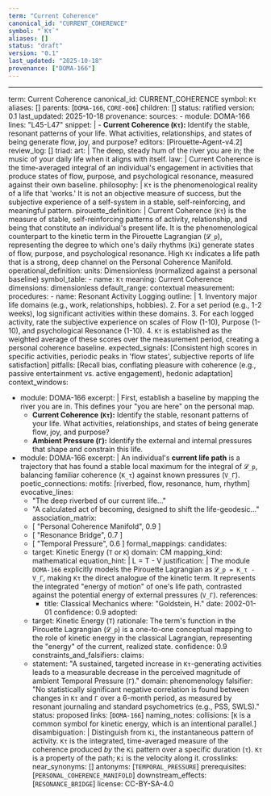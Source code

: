 ```yaml
---
term: "Current Coherence"
canonical_id: "CURRENT_COHERENCE"
symbol: "`Kτ`"
aliases: []
status: "draft"
version: "0.1"
last_updated: "2025-10-18"
provenance: ["DOMA-166"]
---
```


---
term: Current Coherence
canonical_id: CURRENT_COHERENCE
symbol: `Kτ`
aliases: []
parents: [`DOMA-166`, `CORE-006`]
children: []
status: ratified
version: 0.1
last_updated: 2025-10-18
provenance:
  sources:
    - module: DOMA-166
      lines: "L45-L47"
      snippet: |
        - **Current Coherence (`Kτ`):** Identify the stable, resonant patterns of your life. What activities, relationships, and states of being generate flow, joy, and purpose?
  editors: [Pirouette-Agent-v4.2]
  review_log: []
triad:
  art: |
    The deep, steady hum of the river you are in; the music of your daily life when it aligns with itself.
  law: |
    Current Coherence is the time-averaged integral of an individual's engagement in activities that produce states of flow, purpose, and psychological resonance, measured against their own baseline.
  philosophy: |
    `Kτ` is the phenomenological reality of a life that 'works.' It is not an objective measure of success, but the subjective experience of a self-system in a stable, self-reinforcing, and meaningful pattern.
pirouette_definition: |
  Current Coherence (`Kτ`) is the measure of stable, self-reinforcing patterns of activity, relationship, and being that constitute an individual's present life. It is the phenomenological counterpart to the kinetic term in the Pirouette Lagrangian (`𝓛_p`), representing the degree to which one's daily rhythms (`Ki`) generate states of flow, purpose, and psychological resonance. High `Kτ` indicates a life path that is a strong, deep channel on the Personal Coherence Manifold.
operational_definition:
  units: Dimensionless (normalized against a personal baseline)
  symbol_table:
    - name: `Kτ`
      meaning: Current Coherence
      dimensions: dimensionless
      default_range: contextual
  measurement:
    procedures:
      - name: Resonant Activity Logging
        outline: |
          1. Inventory major life domains (e.g., work, relationships, hobbies).
          2. For a set period (e.g., 1-2 weeks), log significant activities within these domains.
          3. For each logged activity, rate the subjective experience on scales of Flow (1-10), Purpose (1-10), and psychological Resonance (1-10).
          4. `Kτ` is established as the weighted average of these scores over the measurement period, creating a personal coherence baseline.
        expected_signals: [Consistent high scores in specific activities, periodic peaks in 'flow states', subjective reports of life satisfaction]
        pitfalls: [Recall bias, conflating pleasure with coherence (e.g., passive entertainment vs. active engagement), hedonic adaptation]
context_windows:
  - module: DOMA-166
    excerpt: |
      First, establish a baseline by mapping the river you are in. This defines your "you are here" on the personal map.
      -   **Current Coherence (`Kτ`):** Identify the stable, resonant patterns of your life. What activities, relationships, and states of being generate flow, joy, and purpose?
      -   **Ambient Pressure (`Γ`):** Identify the external and internal pressures that shape and constrain this life.
  - module: DOMA-166
    excerpt: |
      An individual's **current life path** is a trajectory that has found a stable local maximum for the integral of `𝓛_p`, balancing familiar coherence (`K_τ`) against known pressures (`V_Γ`).
poetic_connections:
  motifs: [riverbed, flow, resonance, hum, rhythm]
  evocative_lines:
    - "The deep riverbed of our current life..."
    - "A calculated act of becoming, designed to shift the life-geodesic..."
  association_matrix:
    - [ "Personal Coherence Manifold", 0.9 ]
    - [ "Resonance Bridge", 0.7 ]
    - [ "Temporal Pressure", 0.6 ]
formal_mappings:
  candidates:
    - target: Kinetic Energy (`T` or `K`)
      domain: CM
      mapping_kind: mathematical
      equation_hint: |
        L = T - V
      justification: |
        The module `DOMA-166` explicitly models the Pirouette Lagrangian as `𝓛_p = K_τ - V_Γ`, making `Kτ` the direct analogue of the kinetic term. It represents the integrated "energy of motion" of one's life path, contrasted against the potential energy of external pressures (`V_Γ`).
      references:
        - title: Classical Mechanics
          where: "Goldstein, H."
          date: 2002-01-01
      confidence: 0.9
  adopted:
    - target: Kinetic Energy (`T`)
      rationale: The term's function in the Pirouette Lagrangian (`𝓛_p`) is a one-to-one conceptual mapping to the role of kinetic energy in the classical Lagrangian, representing the "energy" of the current, realized state.
      confidence: 0.9
constraints_and_falsifiers:
  claims:
    - statement: "A sustained, targeted increase in `Kτ`-generating activities leads to a measurable decrease in the perceived magnitude of ambient Temporal Pressure (`Γ`)."
      domain: phenomenology
      falsifier: "No statistically significant negative correlation is found between changes in `Kτ` and `Γ` over a 6-month period, as measured by resonant journaling and standard psychometrics (e.g., PSS, SWLS)."
      status: proposed
      links: [`DOMA-166`]
naming_notes:
  collisions: [`K` is a common symbol for kinetic energy, which is an intentional parallel.]
  disambiguation: |
    Distinguish from `Ki`, the instantaneous pattern of activity. `Kτ` is the integrated, time-averaged measure of the coherence produced *by* the `Ki` pattern over a specific duration (`τ`). `Kτ` is a property of the path; `Ki` is the velocity along it.
crosslinks:
  near_synonyms: []
  antonyms: [`TEMPORAL_PRESSURE`]
  prerequisites: [`PERSONAL_COHERENCE_MANIFOLD`]
  downstream_effects: [`RESONANCE_BRIDGE`]
license: CC-BY-SA-4.0